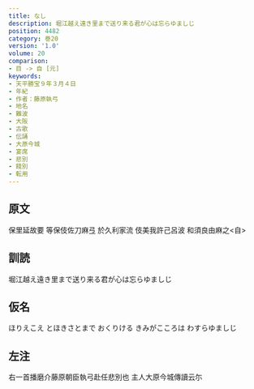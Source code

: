 ```yaml
---
title: なし
description: 堀江越え遠き里まで送り来る君が心は忘らゆましじ
position: 4482
category: 巻20
version: '1.0'
volume: 20
comparison:
- 目 -> 自 [元]
keywords:
- 天平勝宝９年３月４日
- 年紀
- 作者：藤原執弓
- 地名
- 難波
- 大阪
- 古歌
- 伝誦
- 大原今城
- 宴席
- 悲別
- 餞別
- 転用
---
```


## 原文

保里延故要 等保伎佐刀麻弖 於久利家流 伎美我許己呂波 和須良由麻之<自>

## 訓読

堀江越え遠き里まで送り来る君が心は忘らゆましじ

## 仮名

ほりえこえ とほきさとまで おくりける きみがこころは わすらゆましじ

## 左注

右一首播磨介藤原朝臣執弓赴任悲別也 主人大原今城傳讀云尓
